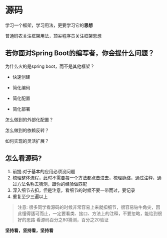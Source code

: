 # 源码

学习一个框架，学习用法，更要学习它的**思想**

普通码农关注框架用法，顶尖程序员关注框架思想



## 若你面对Spring Boot的编写者，你会提什么问题？

为什么火的是spring boot，而不是其他框架？

- 快速创建
- 简化编码
- 简化配置

- 简化部署

  

怎么做到的外部化配置？



怎么做到的依赖反转？



如何实现的灵活扩展？

## 怎么看源码?

1. 前提:对于基本的应用必须没问题
2. 梳理整体流程，此时不需要每一个方法都点击进去，梳理脉络，通过注释，通过方法名称去猜测，跟你的经验做匹配
3. 深入细节去扣，但是注意，看细节的时候不要一带而过，要记录
4. 重复至少三遍以上

> 注意:
> 很多同学看源码的时候非常容易上来就扣细节，很容易钻牛角尖，因此懂得适可而止，一定要看类、接口、方法上的注释，不要忽略，能给到很好的思路
> 看源码百分之80猜测，百分之20验证

**坚持看，坚持看，坚持看**